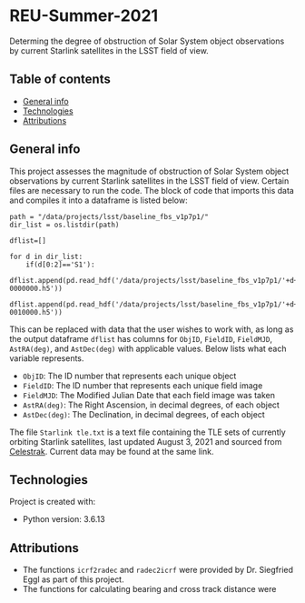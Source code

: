 # REU-Summer-2021
Determing the degree of obstruction of Solar System object observations by current Starlink satellites in the LSST field of view.

## Table of contents
* [General info](#general-info)
* [Technologies](#technologies)
* [Attributions](#attributions)

## General info
This project assesses the magnitude of obstruction of Solar System object observations by current Starlink satellites in the LSST field of view. Certain files are necessary to run the code. The block of code that imports this data and compiles it into a dataframe is listed below:
```
path = "/data/projects/lsst/baseline_fbs_v1p7p1/"
dir_list = os.listdir(path)

dflist=[]

for d in dir_list:
    if(d[0:2]=='S1'):
        dflist.append(pd.read_hdf('/data/projects/lsst/baseline_fbs_v1p7p1/'+d+'/visit-0000000.h5'))
        dflist.append(pd.read_hdf('/data/projects/lsst/baseline_fbs_v1p7p1/'+d+'/visit-0010000.h5'))
```
This can be replaced with data that the user wishes to work with, as long as the output dataframe ```dflist``` has columns for ``` ObjID ```, ``` FieldID ```, ``` FieldMJD ```, ``` AstRA(deg) ```, and ``` AstDec(deg) ``` with applicable values. Below lists what each variable represents.
* ``` ObjID ```: The ID number that represents each unique object
* ``` FieldID ```: The ID number that represents each unique field image
* ``` FieldMJD ```: The Modified Julian Date that each field image was taken
* ``` AstRA(deg) ```: The Right Ascension, in decimal degrees, of each object
* ``` AstDec(deg) ```: The Declination, in decimal degrees, of each object

The file ```Starlink tle.txt``` is a text file containing the TLE sets of currently orbiting Starlink satellites, last updated August 3, 2021 and sourced from [Celestrak](https://celestrak.com/NORAD/elements/). Current data may be found at the same link.
	
## Technologies
Project is created with:
* Python version: 3.6.13

## Attributions
* The functions ```icrf2radec``` and ```radec2icrf``` were provided by Dr. Siegfried Eggl as part of this project. 
* The functions for calculating bearing and cross track distance were 

